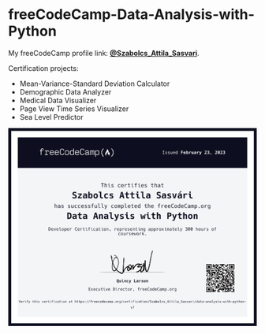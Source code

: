 # freeCodeCamp-Data-Analysis-with-Python

My freeCodeCamp profile link: [**@Szabolcs_Attila_Sasvari**](https://www.freecodecamp.org/Szabolcs_Attila_Sasvari).

Certification projects:
- Mean-Variance-Standard Deviation Calculator
- Demographic Data Analyzer
- Medical Data Visualizer
- Page View Time Series Visualizer
- Sea Level Predictor


<div align = "center"><img src=https://github.com/szabolcs-attila-sasvari/freeCodeCamp-Data-Analysis-with-Python/blob/main/freeCodeCamp_Data_Analysis_with_Python.png>
